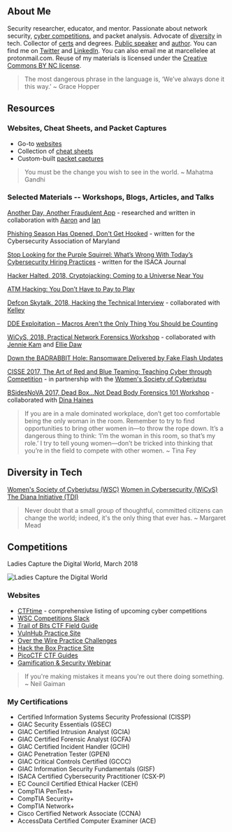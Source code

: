## About Me
Security researcher, educator, and mentor. Passionate about network security, [cyber competitions](https://github.com/marcellelee/marcellelee.github.io/blob/master/index.md#competitions), and packet analysis. Advocate of [diversity](https://github.com/marcellelee/marcellelee.github.io/blob/master/index.md#diversity-in-tech) in tech. Collector of [certs](https://github.com/marcellelee/marcellelee.github.io/blob/master/index.md#my-certifications) and degrees. [Public speaker](https://goo.gl/7pXpL8) and [author](https://medium.com/@marcellelee).  You can find me on [Twitter](https://twitter.com/marcelle_fsg) and [LinkedIn](https://www.linkedin.com/in/marcellelee/). You can also email me at marcellelee at protonmail.com. Reuse of my materials is licensed under the [Creative Commons BY NC license](https://creativecommons.org/licenses/by-nc/2.0). 

> The most dangerous phrase in the language is, ‘We’ve always done it this way.’ ~ Grace Hopper

## Resources

###  Websites, Cheat Sheets, and Packet Captures
- Go-to [websites](https://goo.gl/u8q6HR)
- Collection of [cheat sheets](https://goo.gl/XJd2KU)
- Custom-built [packet captures](https://goo.gl/LtQb6W)

> You must be the change you wish to see in the world. ~ Mahatma Gandhi

### Selected Materials -- Workshops, Blogs, Articles, and Talks
[Another Day, Another Fraudulent App](https://www.whiteops.com/blog/another-day-another-fraudulent-app) - researched and written in collaboration with [Aaron](https://twitter.com/aaronsdevera) and [Ian](https://twitter.com/palleiko)

[Phishing Season Has Opened, Don't Get Hooked](https://www.mdcyber.com/blog/phishing-season/) - written for the Cybersecurity Association of Maryland

[Stop Looking for the Purple Squirrel: What’s Wrong With Today’s Cybersecurity Hiring Practices](https://www.isaca.org/Journal/archives/2019/Volume-2/Pages/in-search-of-the-perfect-cybersecurity-job-candidate-you-are-looking-for-a-purple-squirrel.aspx#17) - written for the ISACA Journal

[Hacker Halted, 2018, Cryptojacking: Coming to a Universe Near You](https://goo.gl/V9w15E)

[ATM Hacking: You Don’t Have to Pay to Play](https://www.lookingglasscyber.com/blog/atm-hacking-you-dont-have-to-pay-to-play)

[Defcon Skytalk, 2018, Hacking the Technical Interview](https://goo.gl/au31K2) - collaborated with [Kelley](https://twitter.com/CcSleuth)

[DDE Exploitation – Macros Aren't the Only Thing You Should be Counting](https://www.lookingglasscyber.com/blog/dde-exploitation-macros-arent-the-only-thing-you-should-be-counting)

[WiCyS, 2018, Practical Network Forensics Workshop](https://goo.gl/vnq5mK) - collaborated with [Jennie Kam](https://twitter.com/TXJennieK) and [Ellie Daw](https://twitter.com/cryptoreo)

[Down the BADRABBIT Hole: Ransomware Delivered by Fake Flash Updates](https://www.lookingglasscyber.com/blog/tech-corner/badrabbit-hole-ransomware-delivered-fake-flash-updates)

[CISSE 2017, The Art of Red and Blue Teaming: Teaching Cyber through Competition](https://goo.gl/VjPr4y) - in partnership with the [Women's Society of Cyberjutsu](https://womenscyberjutsu.com)

[BSidesNoVA 2017, Dead Box...Not Dead Body Forensics 101 Workshop](https://goo.gl/5phzNp) - collaborated with [Dina Haines](https://twitter.com/dinaduncan)

> If you are in a male dominated workplace, don’t get too comfortable being the only woman in the room. Remember to try to find opportunities to bring other women in—to throw the rope down. It’s a dangerous thing to think: ‘I’m the woman in this room, so that’s my role.’ I try to tell young women—don’t be tricked into thinking that you’re in the field to compete with other women. ~ Tina Fey

<!-- this-is-a-hidden-flag -->

## Diversity in Tech

[Women's Society of Cyberjutsu (WSC)](https://womenscyberjutsu.org)
[Women in Cybersecurity (WiCyS)](https://wicys.org)
[The Diana Initiative (TDI)](https://www.dianainitiative.org)

> Never doubt that a small group of thoughtful, committed citizens can change the world; indeed, it's the only thing that ever has. ~ Margaret Mead

## Competitions
Ladies Capture the Digital World, March 2018

![Ladies Capture the Digital World](https://github.com/marcellelee/marcellelee.github.io/blob/master/assets/hackedctf.jpeg)

### Websites
- [CTFtime](https://ctftime.org/) - comprehensive listing of upcoming cyber competitions
- [WSC Competitions Slack](https://wsccompetitions.slack.com/) 
- [Trail of Bits CTF Field Guide](https://trailofbits.github.io/ctf/)
- [VulnHub Practice Site](https://www.vulnhub.com/)
- [Over the Wire Practice Challenges](https://overthewire.org/wargames/)
- [Hack the Box Practice Site](https://www.hackthebox.eu/individuals)
- [PicoCTF CTF Guides](https://picoctf.com/resources)
- [Gamification & Security Webinar](https://summits.brighttalk.com/webinar/gamification-and-security-the-role-of-competitions-in-readiness-and-defense/?utm_campaign=Twitter&utm_source=brighttalk-sharing&utm_medium=web)

> If you're making mistakes it means you're out there doing something. ~ Neil Gaiman

### My Certifications 
* Certified Information Systems Security Professional (CISSP)
* GIAC Security Essentials (GSEC) 
* GIAC Certified Intrusion Analyst (GCIA)
* GIAC Certified Forensic Analyst (GCFA)
* GIAC Certified Incident Handler (GCIH)
* GIAC Penetration Tester (GPEN)
* GIAC Critical Controls Certified (GCCC)
* GIAC Information Security Fundamentals (GISF)
* ISACA Certified Cybersecurity Practitioner (CSX-P)
* EC Council Certified Ethical Hacker (CEH)
* CompTIA PenTest+
* CompTIA Security+  
* CompTIA Network+ 
* Cisco Certified Network Associate (CCNA) 
* AccessData Certified Computer Examiner (ACE) 
